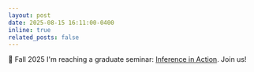 ```yaml
---
layout: post
date: 2025-08-15 16:11:00-0400
inline: true
related_posts: false
---
```


:apple: Fall 2025 I'm reaching a graduate seminar: [Inference in Action](https://ben-eysenbach.github.io/inference-action-f25/). Join us!
